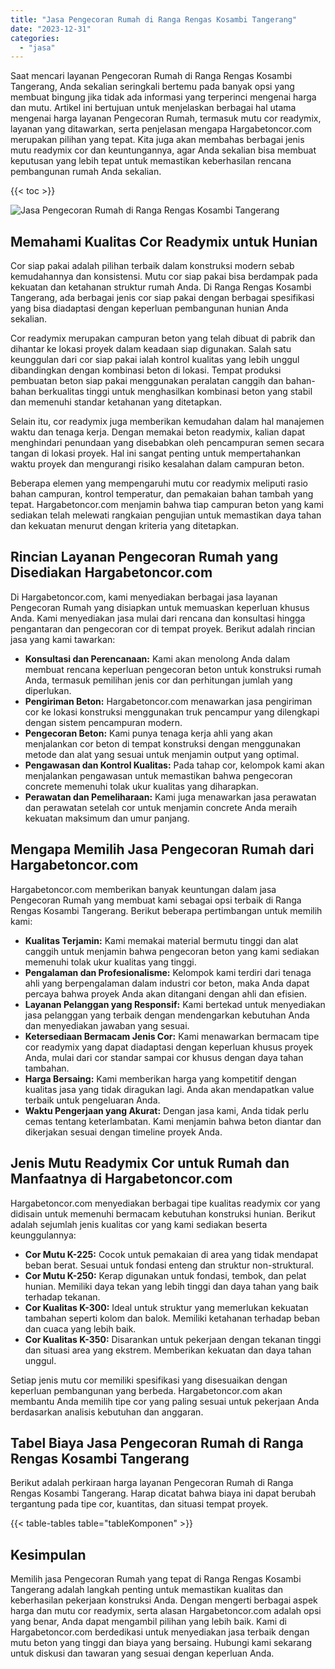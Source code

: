 ```yaml
---
title: "Jasa Pengecoran Rumah di Ranga Rengas Kosambi Tangerang"
date: "2023-12-31"
categories: 
  - "jasa"
---
```



Saat mencari layanan Pengecoran Rumah di Ranga Rengas Kosambi Tangerang, Anda sekalian seringkali bertemu pada banyak opsi yang membuat bingung jika tidak ada informasi yang terperinci mengenai harga dan mutu. Artikel ini bertujuan untuk menjelaskan berbagai hal utama mengenai harga layanan Pengecoran Rumah, termasuk mutu cor readymix, layanan yang ditawarkan, serta penjelasan mengapa Hargabetoncor.com merupakan pilihan yang tepat. Kita juga akan membahas berbagai jenis mutu readymix cor dan keuntungannya, agar Anda sekalian bisa membuat keputusan yang lebih tepat untuk memastikan keberhasilan rencana pembangunan rumah Anda sekalian.

{{< toc >}}

![Jasa Pengecoran Rumah di Ranga Rengas Kosambi Tangerang](https://hargareadymixid.github.io/hbc/readymix-hbc%20(24).png)

## Memahami Kualitas Cor Readymix untuk Hunian

Cor siap pakai adalah pilihan terbaik dalam konstruksi modern sebab kemudahannya dan konsistensi. Mutu cor siap pakai bisa berdampak pada kekuatan dan ketahanan struktur rumah Anda. Di Ranga Rengas Kosambi Tangerang, ada berbagai jenis cor siap pakai dengan berbagai spesifikasi yang bisa diadaptasi dengan keperluan pembangunan hunian Anda sekalian.

Cor readymix merupakan campuran beton yang telah dibuat di pabrik dan dihantar ke lokasi proyek dalam keadaan siap digunakan. Salah satu keunggulan dari cor siap pakai ialah kontrol kualitas yang lebih unggul dibandingkan dengan kombinasi beton di lokasi. Tempat produksi pembuatan beton siap pakai menggunakan peralatan canggih dan bahan-bahan berkualitas tinggi untuk menghasilkan kombinasi beton yang stabil dan memenuhi standar ketahanan yang ditetapkan.

Selain itu, cor readymix juga memberikan kemudahan dalam hal manajemen waktu dan tenaga kerja. Dengan memakai beton readymix, kalian dapat menghindari penundaan yang disebabkan oleh pencampuran semen secara tangan di lokasi proyek. Hal ini sangat penting untuk mempertahankan waktu proyek dan mengurangi risiko kesalahan dalam campuran beton.

Beberapa elemen yang mempengaruhi mutu cor readymix meliputi rasio bahan campuran, kontrol temperatur, dan pemakaian bahan tambah yang tepat. Hargabetoncor.com menjamin bahwa tiap campuran beton yang kami sediakan telah melewati rangkaian pengujian untuk memastikan daya tahan dan kekuatan menurut dengan kriteria yang ditetapkan.

## Rincian Layanan Pengecoran Rumah yang Disediakan Hargabetoncor.com

Di Hargabetoncor.com, kami menyediakan berbagai jasa layanan Pengecoran Rumah yang disiapkan untuk memuaskan keperluan khusus Anda. Kami menyediakan jasa mulai dari rencana dan konsultasi hingga pengantaran dan pengecoran cor di tempat proyek. Berikut adalah rincian jasa yang kami tawarkan:

- **Konsultasi dan Perencanaan:** Kami akan menolong Anda dalam membuat rencana keperluan pengecoran beton untuk konstruksi rumah Anda, termasuk pemilihan jenis cor dan perhitungan jumlah yang diperlukan.
- **Pengiriman Beton:** Hargabetoncor.com menawarkan jasa pengiriman cor ke lokasi konstruksi menggunakan truk pencampur yang dilengkapi dengan sistem pencampuran modern.
- **Pengecoran Beton:** Kami punya tenaga kerja ahli yang akan menjalankan cor beton di tempat konstruksi dengan menggunakan metode dan alat yang sesuai untuk menjamin output yang optimal.
- **Pengawasan dan Kontrol Kualitas:** Pada tahap cor, kelompok kami akan menjalankan pengawasan untuk memastikan bahwa pengecoran concrete memenuhi tolak ukur kualitas yang diharapkan.
- **Perawatan dan Pemeliharaan:** Kami juga menawarkan jasa perawatan dan perawatan setelah cor untuk menjamin concrete Anda meraih kekuatan maksimum dan umur panjang.

## Mengapa Memilih Jasa Pengecoran Rumah dari Hargabetoncor.com

Hargabetoncor.com memberikan banyak keuntungan dalam jasa Pengecoran Rumah yang membuat kami sebagai opsi terbaik di Ranga Rengas Kosambi Tangerang. Berikut beberapa pertimbangan untuk memilih kami:

- **Kualitas Terjamin:** Kami memakai material bermutu tinggi dan alat canggih untuk menjamin bahwa pengecoran beton yang kami sediakan memenuhi tolak ukur kualitas yang tinggi.
- **Pengalaman dan Profesionalisme:** Kelompok kami terdiri dari tenaga ahli yang berpengalaman dalam industri cor beton, maka Anda dapat percaya bahwa proyek Anda akan ditangani dengan ahli dan efisien.
- **Layanan Pelanggan yang Responsif:** Kami bertekad untuk menyediakan jasa pelanggan yang terbaik dengan mendengarkan kebutuhan Anda dan menyediakan jawaban yang sesuai.
- **Ketersediaan Bermacam Jenis Cor:** Kami menawarkan bermacam tipe cor readymix yang dapat diadaptasi dengan keperluan khusus proyek Anda, mulai dari cor standar sampai cor khusus dengan daya tahan tambahan.
- **Harga Bersaing:** Kami memberikan harga yang kompetitif dengan kualitas jasa yang tidak diragukan lagi. Anda akan mendapatkan value terbaik untuk pengeluaran Anda.
- **Waktu Pengerjaan yang Akurat:** Dengan jasa kami, Anda tidak perlu cemas tentang keterlambatan. Kami menjamin bahwa beton diantar dan dikerjakan sesuai dengan timeline proyek Anda.

## Jenis Mutu Readymix Cor untuk Rumah dan Manfaatnya di Hargabetoncor.com

Hargabetoncor.com menyediakan berbagai tipe kualitas readymix cor yang didisain untuk memenuhi bermacam kebutuhan konstruksi hunian. Berikut adalah sejumlah jenis kualitas cor yang kami sediakan beserta keunggulannya:

- **Cor Mutu K-225:** Cocok untuk pemakaian di area yang tidak mendapat beban berat. Sesuai untuk fondasi enteng dan struktur non-struktural.
- **Cor Mutu K-250:** Kerap digunakan untuk fondasi, tembok, dan pelat hunian. Memiliki daya tekan yang lebih tinggi dan daya tahan yang baik terhadap tekanan.
- **Cor Kualitas K-300:** Ideal untuk struktur yang memerlukan kekuatan tambahan seperti kolom dan balok. Memiliki ketahanan terhadap beban dan cuaca yang lebih baik.
- **Cor Kualitas K-350:** Disarankan untuk pekerjaan dengan tekanan tinggi dan situasi area yang ekstrem. Memberikan kekuatan dan daya tahan unggul.

Setiap jenis mutu cor memiliki spesifikasi yang disesuaikan dengan keperluan pembangunan yang berbeda. Hargabetoncor.com akan membantu Anda memilih tipe cor yang paling sesuai untuk pekerjaan Anda berdasarkan analisis kebutuhan dan anggaran.

## Tabel Biaya Jasa Pengecoran Rumah di Ranga Rengas Kosambi Tangerang

Berikut adalah perkiraan harga layanan Pengecoran Rumah di Ranga Rengas Kosambi Tangerang. Harap dicatat bahwa biaya ini dapat berubah tergantung pada tipe cor, kuantitas, dan situasi tempat proyek.

{{< table-tables table="tableKomponen" >}}

## Kesimpulan

Memilih jasa Pengecoran Rumah yang tepat di Ranga Rengas Kosambi Tangerang adalah langkah penting untuk memastikan kualitas dan keberhasilan pekerjaan konstruksi Anda. Dengan mengerti berbagai aspek harga dan mutu cor readymix, serta alasan Hargabetoncor.com adalah opsi yang benar, Anda dapat mengambil pilihan yang lebih baik. Kami di Hargabetoncor.com berdedikasi untuk menyediakan jasa terbaik dengan mutu beton yang tinggi dan biaya yang bersaing. Hubungi kami sekarang untuk diskusi dan tawaran yang sesuai dengan keperluan Anda.
